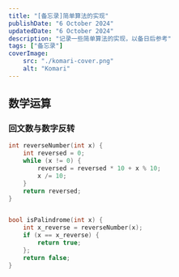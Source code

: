 ```yaml
---
title: "[备忘录]简单算法的实现"
publishDate: "6 October 2024"
updatedDate: "6 October 2024"
description: "记录一些简单算法的实现，以备日后参考"
tags: ["备忘录"]
coverImage:
    src: "./komari-cover.png"
    alt: "Komari"
---
```


## 数学运算

### 回文数与数字反转

``` c++ title = "palindrome number"
int reverseNumber(int x) {
    int reversed = 0;
    while (x != 0) {
        reversed = reversed * 10 + x % 10;
        x /= 10;
    }
    return reversed;
}


bool isPalindrome(int x) {
    int x_reverse = reverseNumber(x);
    if (x == x_reverse) {
        return true;
    };
    return false;
}
```
